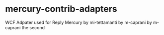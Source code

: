 mercury-contrib-adapters
========================

WCF Adpater used for Reply Mercury
by mi-tettamanti
by m-caprani
by m-caprani the second